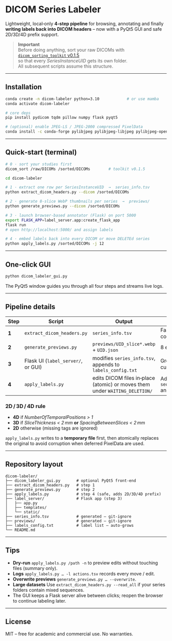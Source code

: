 # DICOM Series Labeler

Lightweight, local‑only **4‑step pipeline** for browsing, annotating and finally
**writing labels back into DICOM headers** – now with a PyQt5 GUI and safe
2D/3D/4D prefix support.

> **Important**  
> Before doing anything, sort your raw DICOMs with  
> [`dicom_sorting_toolkit` v0.1.5](https://github.com/navalpablo/dicom_sorting_toolkit)  
> so that every *SeriesInstanceUID* gets its own folder.  
> All subsequent scripts assume this structure.

---

## Installation

```bash
conda create -n dicom-labeler python=3.10            # or use mamba
conda activate dicom-labeler

# core deps
pip install pydicom tqdm pillow numpy flask pyqt5

# (optional) enable JPEG‑LS / JPEG‑2000 compressed PixelData
conda install -c conda-forge pylibjpeg pylibjpeg-libjpeg pylibjpeg-openjpeg
```

---

## Quick‑start (terminal)

```bash
# 0 · sort your studies first
dicom_sort /raw/DICOMs /sorted/DICOMs        # toolkit v0.1.5

cd dicom-labeler

# 1 · extract one row per SeriesInstanceUID  →  series_info.tsv
python extract_dicom_headers.py --dicom /sorted/DICOMs

# 2 · generate 8‑slice WebP thumbnails per series  →  previews/
python generate_previews.py --dicom /sorted/DICOMs

# 3 · launch browser‑based annotator (Flask) on port 5000
export FLASK_APP=label_server.app:create_flask_app
flask run
# open http://localhost:5000/ and assign labels

# 4 · embed labels back into every DICOM or move DELETEd series
python apply_labels.py /sorted/DICOMs -j 12
```

---

## One‑click GUI

```bash
python dicom_labeler_gui.py
```

The PyQt5 window guides you through all four steps and streams live logs.

---

## Pipeline details

| Step | Script | Output | Notes |
|------|--------|--------|-------|
| **1** | `extract_dicom_headers.py` | `series_info.tsv` | Fast header sweep, preserves existing Annotation column, infers plane orientation |
| **2** | `generate_previews.py` | `previews/UID_slice*.webp` + `UID.json` | 8 evenly‑spaced slices, intensity‑windowed |
| **3** | Flask UI (`label_server/`, or GUI) | modifies `series_info.tsv`, appends to `labels_config.txt` | Groups series by StudyUID; dropdown remembers custom labels |
| **4** | `apply_labels.py` | edits DICOM files in‑place (atomic) or moves them under `WAITING_DELETION/` | Adds prefix `seq_{annotation}_acq_{2D/3D/4D}_plane_{plane}___` and keeps total length ≤ 64 bytes |

### 2D / 3D / 4D rule

* **4D** if *NumberOfTemporalPositions > 1*  
* **3D** if *SliceThickness < 2 mm* **or** *SpacingBetweenSlices < 2 mm*  
* **2D** otherwise (missing tags are ignored)

`apply_labels.py` writes to a **temporary file** first, then atomically
replaces the original to avoid corruption when deferred PixelData are used.

---

## Repository layout

```
dicom-labeler/
├── dicom_labeler_gui.py       # optional PyQt5 front‑end
├── extract_dicom_headers.py   # step 1
├── generate_previews.py       # step 2
├── apply_labels.py            # step 4 (safe, adds 2D/3D/4D prefix)
├── label_server/              # Flask app (step 3)
│   ├── app.py
│   ├── templates/
│   └── static/
├── series_info.tsv            # generated – git‑ignore
├── previews/                  # generated – git‑ignore
├── labels_config.txt          # label list – auto‑grows
└── README.md
```

---

## Tips

* **Dry‑run** `apply_labels.py /path -n` to preview edits without touching
  files (summary only).
* **Logs** `apply_labels.py … -l actions.tsv` records every move / edit.
* **Overwrite previews** `generate_previews.py … --overwrite`.
* **Large datasets** Use `extract_dicom_headers.py --read_all` if your
  series folders contain mixed sequences.
* The GUI keeps a Flask server alive between clicks; reopen the browser
  to continue labeling later.

---

## License

MIT – free for academic and commercial use.  No warranties.
